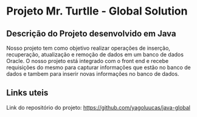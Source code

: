 # Projeto Mr. Turtlle - Global Solution

## Descrição do Projeto desenvolvido em Java

Nosso projeto tem como objetivo realizar operações de inserção, recuperação, atualização e remoção de dados em um banco de dados Oracle. 
O nosso projeto está integrado com o front end e recebe requisições do mesmo para capturar informações que estão no banco de dados e tambem para inserir novas informações no banco de dados.

## Links uteis
Link do repositório do projeto: https://github.com/yagoluucas/java-global